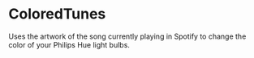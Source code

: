 ColoredTunes
============

Uses the artwork of the song currently playing in Spotify to change the color of your Philips Hue light bulbs.
